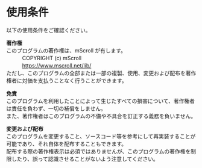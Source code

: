 ﻿# 使用条件  
以下の使用条件をご確認ください。  
  
__著作権__  
このプログラムの著作権は、mScroll が有します。  
　　　COPYRIGHT (c) mScroll  
　　　https://www.mscroll.net/lib/  
ただし、このプログラムの全部または一部の複製、使用、変更および配布を著作権者に対価を支払うことなく行うことができます。  
  
__免責__  
このプログラムを利用したことによって生じたすべての損害について、著作権者は責任を負わず、一切の補償をしません。  
また、著作権者はこのプログラムの不備や不具合を訂正する義務を負いません。  
  
__変更および配布__  
このプログラムを変更すること、ソースコード等を参考にして再実装することが可能であり、それ自体を配布することもできます。  
配布する際の著作権表示は必須ではありませんが、このプログラムの著作権を制限したり、誤って認識させることがないよう注意してください。